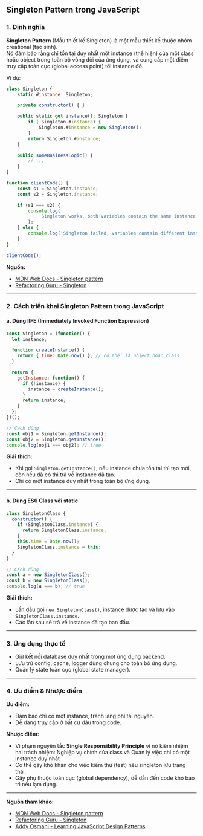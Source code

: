 ## Singleton Pattern trong JavaScript

### 1. Định nghĩa

**Singleton Pattern** (Mẫu thiết kế Singleton) là một mẫu thiết kế thuộc nhóm creational (tạo sinh).  
Nó đảm bảo rằng chỉ tồn tại duy nhất một instance (thể hiện) của một class hoặc object trong toàn bộ vòng đời của ứng dụng, và cung cấp một điểm truy cập toàn cục (global access point) tới instance đó.

Ví dụ:
```javascript
class Singleton {
    static #instance: Singleton;

    private constructor() { }

    public static get instance(): Singleton {
        if (!Singleton.#instance) {
            Singleton.#instance = new Singleton();
        }
        return Singleton.#instance;
    }

    public someBusinessLogic() {
        // ...
    }
}

function clientCode() {
    const s1 = Singleton.instance;
    const s2 = Singleton.instance;

    if (s1 === s2) {
        console.log(
            'Singleton works, both variables contain the same instance.'
        );
    } else {
        console.log('Singleton failed, variables contain different instances.');
    }
}

clientCode();
```

**Nguồn:**  
- [MDN Web Docs - Singleton pattern](https://developer.mozilla.org/en-US/docs/Web/JavaScript/Reference/Global_Objects/Object#singleton_pattern)
- [Refactoring Guru - Singleton](https://refactoring.guru/design-patterns/singleton/javascript/example)

---

### 2. Cách triển khai Singleton Pattern trong JavaScript

#### a. Dùng IIFE (Immediately Invoked Function Expression)

```javascript
const Singleton = (function() {
  let instance;

  function createInstance() {
    return { time: Date.now() }; // có thể là object hoặc class
  }

  return {
    getInstance: function() {
      if (!instance) {
        instance = createInstance();
      }
      return instance;
    }
  };
})();

// Cách dùng
const obj1 = Singleton.getInstance();
const obj2 = Singleton.getInstance();
console.log(obj1 === obj2); // true
```
**Giải thích:**  
- Khi gọi `Singleton.getInstance()`, nếu instance chưa tồn tại thì tạo mới, còn nếu đã có thì trả về instance đã tạo.
- Chỉ có một instance duy nhất trong toàn bộ ứng dụng.

---

#### b. Dùng ES6 Class với static

```javascript
class SingletonClass {
  constructor() {
    if (SingletonClass.instance) {
      return SingletonClass.instance;
    }
    this.time = Date.now();
    SingletonClass.instance = this;
  }
}

// Cách dùng
const a = new SingletonClass();
const b = new SingletonClass();
console.log(a === b); // true
```
**Giải thích:**  
- Lần đầu gọi `new SingletonClass()`, instance được tạo và lưu vào `SingletonClass.instance`.
- Các lần sau sẽ trả về instance đã tạo ban đầu.

---

### 3. Ứng dụng thực tế

- Giữ kết nối database duy nhất trong một ứng dụng backend.
- Lưu trữ config, cache, logger dùng chung cho toàn bộ ứng dụng.
- Quản lý state toàn cục (global state manager).

---

### 4. Ưu điểm & Nhược điểm

**Ưu điểm:**
- Đảm bảo chỉ có một instance, tránh lãng phí tài nguyên.
- Dễ dàng truy cập ở bất cứ đâu trong code.

**Nhược điểm:**
- Vi phạm nguyên tắc **Single Responsibility Principle** vì nó kiêm nhiệm hai trách nhiệm: Nghiệp vụ chính của class và Quản lý việc chỉ có một instance duy nhất
- Có thể gây khó khăn cho việc kiểm thử (test) nếu singleton lưu trạng thái.
- Gây phụ thuộc toàn cục (global dependency), dễ dẫn đến code khó bảo trì nếu lạm dụng.

---

**Nguồn tham khảo:**  
- [MDN Web Docs - Singleton pattern](https://developer.mozilla.org/en-US/docs/Web/JavaScript/Reference/Global_Objects/Object#singleton_pattern)
- [Refactoring Guru - Singleton](https://refactoring.guru/design-patterns/singleton/javascript/example)
- [Addy Osmani - Learning JavaScript Design Patterns](https://addyosmani.com/resources/essentialjsdesignpatterns/book/#singletonpatternjavascript)
